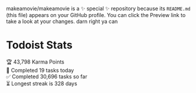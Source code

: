 makeamovie/makeamovie is a ✨ special ✨ repository because its `README.md` (this file) appears on your GitHub profile.
You can click the Preview link to take a look at your changes. darn right ya can

# Todoist Stats

<!-- TODO-IST:START -->
🏆  43,798 Karma Points           
🌸  Completed 19 tasks today           
✅  Completed 30,696 tasks so far           
⏳  Longest streak is 328 days
<!-- TODO-IST:END -->